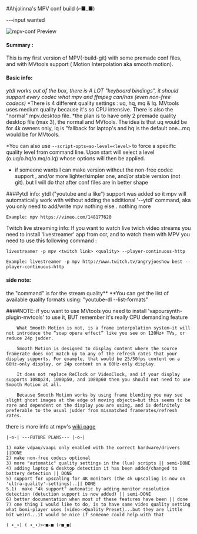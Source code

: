 #Ahjolinna's MPV conf build (⌐■_■)


---input wanted

![mpv-conf Preview](http://i.imgur.com/5B881oX.png)

#### Summary : 
This is my first version of MPV(-build-git) with some premade conf files, and with MVtools support ( Motion Interpolation aka smooth motion).

#### Basic info:
*ytdl works out of the box, there is A LOT "keyboard bindings", it should support every codec what mpv and ffmpeg can/has (even non-free codecs)*
*There is 4 different quality settings : uq, hq, mq & lq. MVtools uses medium quality because it's so CPU intensive. There is also the "normal" mpv.desktop file.
*the plan is to have only 2 premade quality desktop file (max 3), the normal and MVtools. The idea is that uq would be for 4k owners only, lq is "fallback for laptop's and hq is the default one...mq would be for MVtools.

*You can also use `--script-opts=ao-level=<level>` to force a specific quality level from command line. Upon start will select a level (o.uq/o.hq/o.mq/o.lq) whose options will then be applied.

* if someone wants I can make version without the non-free codec support , and/or more lighter/simpler one, and/or stable version (not git)..but I will do that after conf files are in better shape

####ytdl info:
ytdl ("youtube and a like") support  was  added so it mpv will automatically work with without adding the additional '--ytdl' command, aka you only need to add/write mpv <link> nothing else.. nothing more
```
Example: mpv https://vimeo.com/148177620
```
Twitch live streaming info: If you want to watch live twich video streams you need to install 'livestreamer' app from ccr, and to watch them with MPV you need to use this following command :
```
livestreamer -p mpv <twitch link> <quality> --player-continuous-http
``` 
```
Example: livestreamer -p mpv http://www.twitch.tv/angryjoeshow best --player-continuous-http
```

#### side note:
the <quality> "command" is for the stream quality** 
**You can get the list of available quality formats using:  "youtube-dl <link>  --list-formats"

####NOTE:
if you want to use MVtools you need to install 'vapoursynth-plugin-mvtools' to use it, BUT remember it's really CPU demanding feature
```
    What Smooth Motion is not, is a frame interpolation system—it will not introduce the “soap opera effect” like you see on 120Hz+ TVs, or reduce 24p judder.

    Smooth Motion is designed to display content where the source framerate does not match up to any of the refresh rates that your display supports. For example, that would be 25/50fps content on a 60Hz-only display, or 24p content on a 60Hz-only display.

    It does not replace ReClock or VideoClock, and if your display supports 1080p24, 1080p50, and 1080p60 then you should not need to use Smooth Motion at all.

    Because Smooth Motion works by using frame blending you may see slight ghost images at the edge of moving objects—but this seems to be rare and dependent on the display you are using, and is definitely preferable to the usual judder from mismatched framerates/refresh rates.
```

there is more info at mpv's [wiki page](https://github.com/mpv-player/mpv/wiki/Interpolation)

`|-o-| ---FUTURE PLANS--- |-o-|`
```
1) make vdpau/vaapi only enabled with the correct hardware/drivers ||DONE
2) make non-free codecs optional
3) more "automatic" quality settings in the (lua) scripts || semi-DONE
4) adding laptop & desktop detection it has been added/changed to battery detection || DONE
5) support for upscaling for 4K monitors (the 4k upscaling is now on 'ultra-quality'-settings)..|| DONE
5.1)  make "4k support" automatic by adding monitor resolution detection (detection support is now added) || semi-DONE
6) better documentation when most of these features have been || done
7) one thing I would like to do, is to have same video quality setting  what bomi-player uses (video->Quality Preset)...but they are little bit weird...it would be nice if someone could help with that
```
`( ∙_∙) ( ∙_∙)>⌐■-■ (⌐■_■)`

